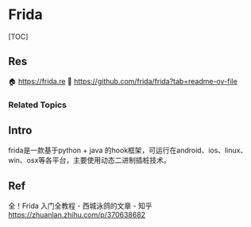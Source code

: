# Frida

[TOC]



## Res
🏠 https://frida.re
🚧 https://github.com/frida/frida?tab=readme-ov-file


### Related Topics



## Intro
frida是一款基于python + java 的hook框架，可运行在android、ios、linux、win、osx等各平台，主要使用动态二进制插桩技术。



## Ref
全！Frida 入门全教程 - 西城泳鸽的文章 - 知乎
https://zhuanlan.zhihu.com/p/370638682


